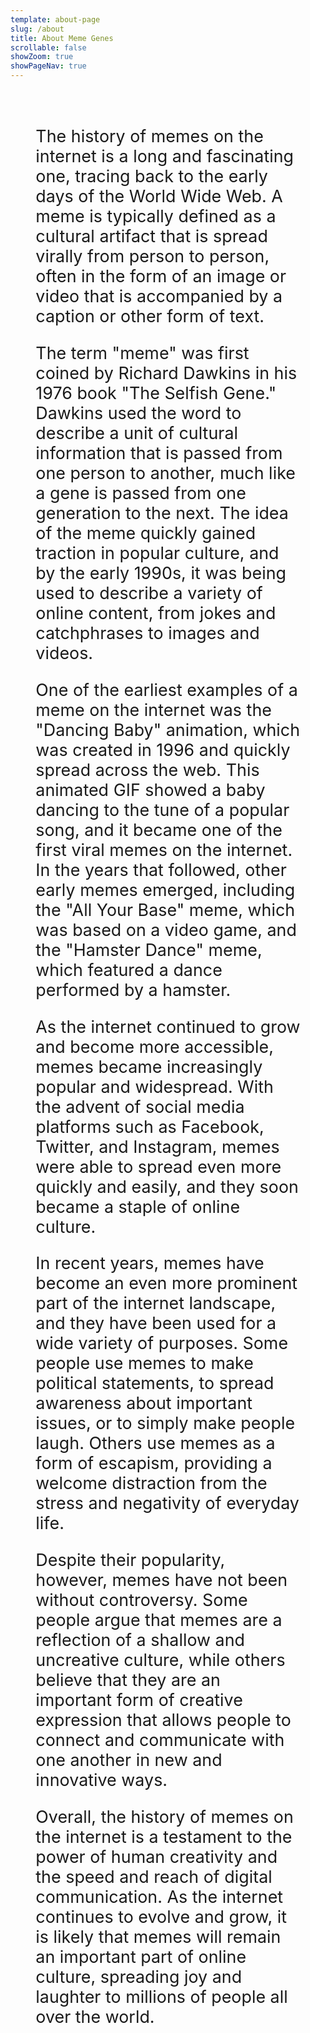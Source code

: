 ```yaml
---
template: about-page
slug: /about
title: About Meme Genes
scrollable: false
showZoom: true
showPageNav: true
---
```

<!-- <iframe width="100%" height="315" style="height:70vh" src="https://www.youtube.com/embed/2_Noj7lS-tM" title="YouTube video player" frameborder="0" allow="accelerometer; autoplay; clipboard-write; encrypted-media; gyroscope; picture-in-picture" allowfullscreen></iframe> -->


<div class="contentbody" style="text-align:left !important; margin-top:0; padding:2rem 8%; font-size: clamp(1.2rem, 2.8vw, 1.8rem);">


The history of memes on the internet is a long and fascinating one, tracing back to the early days of the World Wide Web. A meme is typically defined as a cultural artifact that is spread virally from person to person, often in the form of an image or video that is accompanied by a caption or other form of text.

The term "meme" was first coined by Richard Dawkins in his 1976 book "The Selfish Gene." Dawkins used the word to describe a unit of cultural information that is passed from one person to another, much like a gene is passed from one generation to the next. The idea of the meme quickly gained traction in popular culture, and by the early 1990s, it was being used to describe a variety of online content, from jokes and catchphrases to images and videos.

One of the earliest examples of a meme on the internet was the "Dancing Baby" animation, which was created in 1996 and quickly spread across the web. This animated GIF showed a baby dancing to the tune of a popular song, and it became one of the first viral memes on the internet. In the years that followed, other early memes emerged, including the "All Your Base" meme, which was based on a video game, and the "Hamster Dance" meme, which featured a dance performed by a hamster.

As the internet continued to grow and become more accessible, memes became increasingly popular and widespread. With the advent of social media platforms such as Facebook, Twitter, and Instagram, memes were able to spread even more quickly and easily, and they soon became a staple of online culture.

In recent years, memes have become an even more prominent part of the internet landscape, and they have been used for a wide variety of purposes. Some people use memes to make political statements, to spread awareness about important issues, or to simply make people laugh. Others use memes as a form of escapism, providing a welcome distraction from the stress and negativity of everyday life.

Despite their popularity, however, memes have not been without controversy. Some people argue that memes are a reflection of a shallow and uncreative culture, while others believe that they are an important form of creative expression that allows people to connect and communicate with one another in new and innovative ways.

Overall, the history of memes on the internet is a testament to the power of human creativity and the speed and reach of digital communication. As the internet continues to evolve and grow, it is likely that memes will remain an important part of online culture, spreading joy and laughter to millions of people all over the world.
</div>